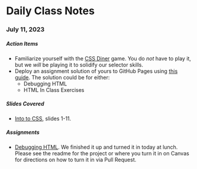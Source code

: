 # Daily Class Notes

### July 11, 2023

##### Action Items

- Familiarize yourself with the [CSS Diner](https://css-diner.netlify.app/) game. You do _not_ have to play it, but we _will_ be playing it to solidify our selector skills.
- Deploy an assignment solution of yours to GitHub Pages using [this guide](https://github.com/AnnieCannons/intro-to-programming-curriculum/blob/main/git/resources/github-pages-deployment-guide.md). The solution could be for either:
  - Debugging HTML
  - HTML In Class Exercises

##### Slides Covered

- [Into to CSS](https://www.canva.com/design/DAFnIubtXC8/iFIr3Uf4Hlv4Tp80z_JLGA/edit), slides 1-11.

##### Assignments

- [Debugging HTML](https://github.com/AnnieCannons/debugging-html). We finished it up and turned it in today at lunch. Please see the readme for the project or where you turn it in on Canvas for directions on how to turn it in via Pull Request.
